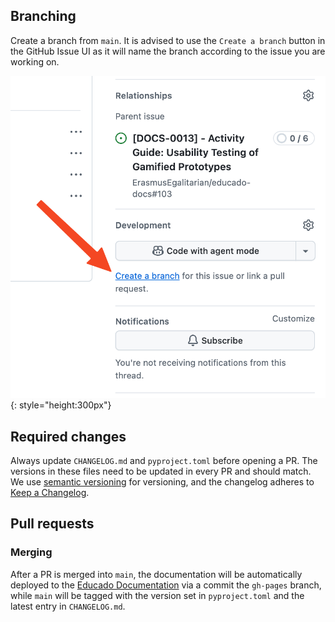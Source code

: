 ## Branching

Create a branch from `main`. It is advised to use the `Create a branch` button in the GitHub Issue UI as it will name
the branch according to the issue you are working on.

![GitHub create a branch](../../assets/handbook/create-branch.png){: style="height:300px"}

## Required changes

Always update `CHANGELOG.md` and `pyproject.toml` before opening a PR. The versions in these files need to be updated
in every PR and should match. We use [semantic versioning](https://semver.org/) for versioning, and the changelog
adheres to [Keep a Changelog](https://keepachangelog.com/en/1.1.0/).

## Pull requests

### Merging

After a PR is merged into `main`, the documentation will be automatically deployed to the
[Educado Documentation](https://erasmusegalitarian.github.io/educado-docs/) via a commit the `gh-pages` branch, while
`main` will be tagged with the version set in `pyproject.toml` and the latest entry in `CHANGELOG.md`.
